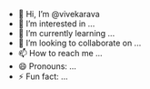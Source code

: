 - 👋 Hi, I’m @vivekarava
- 👀 I’m interested in ...
- 🌱 I’m currently learning ...
- 💞️ I’m looking to collaborate on ...
- 📫 How to reach me ...
- 😄 Pronouns: ...
- ⚡ Fun fact: ...

<!---
vivekarava/vivekarava is a ✨ special ✨ repository because its `README.md` (this file) appears on your GitHub profile.
You can click the Preview link to take a look at your changes.
--->
